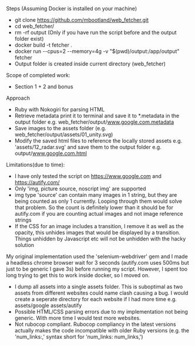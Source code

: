 Steps (Assuming Docker is installed on your machine)
- git clone https://github.com/mbootland/web_fetcher.git
- cd web_fetcher/
- rm -rf output (Only if you have run the script before and the output folder exist)
- docker build -t fetcher .
- docker run --cpus=2 --memory=4g -v "$(pwd)/output:/app/output" fetcher
- Output folder is created inside current directory (web_fetcher)

Scope of completed work:
- Section 1 + 2 and bonus

Approach
- Ruby with Nokogiri for parsing HTML
- Retrieve metadata print it to terminal and save it to *.metadata in the output folder e.g. web_fetcher/output/www.google.com.metadata
- Save images to the assets folder (e.g. web_fetcher/output/assets/01_unity.svg)
- Modify the saved html files to reference the locally stored assets e.g. 'assets/12_radar.svg' and save them to the output folder e.g. output/www.google.com.html

Limitations(due to time):
- I have only tested the script on https://www.google.com and https://autify.com/
- Only 'img, picture source, noscript img' are supported
- img type 'source' can contain many images in 1 string, but they are being counted as only 1 currently. Looping through them would solve that problem. So the count is definitely lower than it should be for autify.com if you are counting actual images and not image reference strings
- If the CSS for an image includes a transition, I remove it as well as the opacity, this unhides images that would be displayed by a transition. Things unhidden by Javascript etc will not be unhidden with the hacky solution

My original implementation used the 'selenium-webdriver' gem and I made a headless chrome browser wait for 3 seconds (autify.com uses 500ms but just to be generic I gave 3s) before running my script. However, I spent too long trying to get this to work inside docker, so I moved on.
- I dump all assets into a single assets folder. This is suboptimal as two assets from different websites could name clash causing a bug. I would create a seperate directory for each website if I had more time e.g. assets/google assets/autify
- Possible HTML/CSS parsing errors due to my implementation not being generic. With more time I would test more websites.
- Not rubocop compliant. Rubocop compliancy in the latest versions actually makes the code incompatible with older Ruby versions (e.g. the 'num_links:,' syntax short for 'num_links: num_links,')